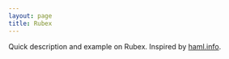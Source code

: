 ```yaml
---
layout: page
title: Rubex
---
```


Quick description and example on Rubex. Inspired by [haml.info](http://haml.info/).
